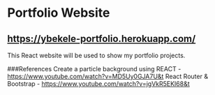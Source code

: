 # Portfolio Website
## https://ybekele-portfolio.herokuapp.com/
This React website will be used to show my portfolio projects. 

###References
Create a particle background using REACT - https://www.youtube.com/watch?v=MD5Uy0GJA7U&t
React Router & Bootstrap - https://www.youtube.com/watch?v=jgVkR5EKI68&t
